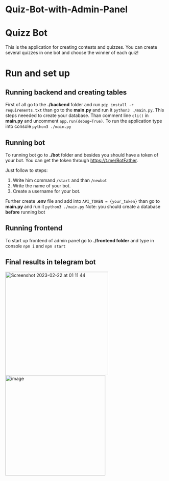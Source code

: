 # Quiz-Bot-with-Admin-Panel

# Quizz Bot

This is the application for creating contests and quizzes. You can create several quizzes in one bot and choose the winner of each quiz!

# Run and set up

## Running backend and creating tables
First of all go to the **./backend** folder and run `pip install -r requirements.txt`
than go to the **main.py** and run it `python3 ./main.py`. This steps neeeded to create your database.
Than comment line `cli()` in **main.py** and uncomment `app.run(debug=True)`.
To run the application type into console `python3 ./main.py`

## Running bot
To running bot go to **./bot** folder and besides you should have a token of your bot.
You can get the token through https://t.me/BotFather.  

Just follow to steps:  
1. Write him command `/start` and than `/newbot` 
2. Write the name of your bot. 
3. Create a username for your bot.

Further create **.env** file and add into `API_TOKEN = {your_token}`
than go to **main.py** and run it `python3 ./main.py`
Note: you should create a database **before** running bot

## Running frontend
To start up frontend of admin panel go to **./frontend folder**
and type in console `npm i` and `npm start`

## Final results in telegram bot
<img width="322" alt="Screenshot 2023-02-22 at 01 11 44" src="https://user-images.githubusercontent.com/70114083/233397487-41bb7c1c-5022-45ca-88df-14f10361119d.png">
<img width="313" alt="image" src="https://user-images.githubusercontent.com/70114083/233397782-dce302dd-623d-4dd7-b8d2-8bc6e4297cde.png">


